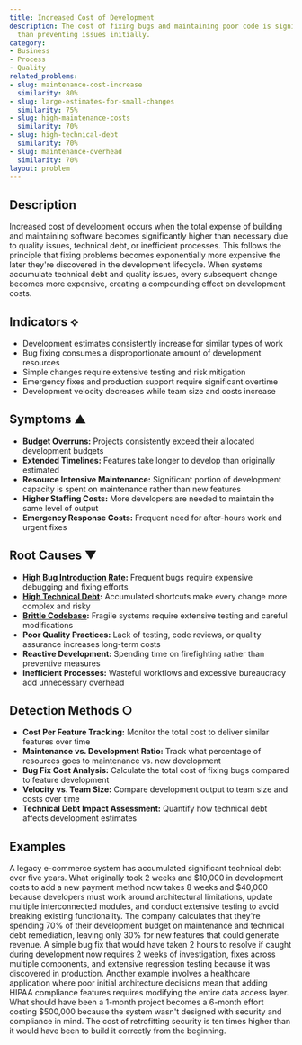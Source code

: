 ```yaml
---
title: Increased Cost of Development
description: The cost of fixing bugs and maintaining poor code is significantly higher
  than preventing issues initially.
category:
- Business
- Process
- Quality
related_problems:
- slug: maintenance-cost-increase
  similarity: 80%
- slug: large-estimates-for-small-changes
  similarity: 75%
- slug: high-maintenance-costs
  similarity: 70%
- slug: high-technical-debt
  similarity: 70%
- slug: maintenance-overhead
  similarity: 70%
layout: problem
---
```


## Description

Increased cost of development occurs when the total expense of building and maintaining software becomes significantly higher than necessary due to quality issues, technical debt, or inefficient processes. This follows the principle that fixing problems becomes exponentially more expensive the later they're discovered in the development lifecycle. When systems accumulate technical debt and quality issues, every subsequent change becomes more expensive, creating a compounding effect on development costs.

## Indicators ⟡
- Development estimates consistently increase for similar types of work
- Bug fixing consumes a disproportionate amount of development resources
- Simple changes require extensive testing and risk mitigation
- Emergency fixes and production support require significant overtime
- Development velocity decreases while team size and costs increase

## Symptoms ▲
- **Budget Overruns:** Projects consistently exceed their allocated development budgets
- **Extended Timelines:** Features take longer to develop than originally estimated
- **Resource Intensive Maintenance:** Significant portion of development capacity is spent on maintenance rather than new features
- **Higher Staffing Costs:** More developers are needed to maintain the same level of output
- **Emergency Response Costs:** Frequent need for after-hours work and urgent fixes

## Root Causes ▼
- **[High Bug Introduction Rate](high-bug-introduction-rate.md):** Frequent bugs require expensive debugging and fixing efforts
- **[High Technical Debt](high-technical-debt.md):** Accumulated shortcuts make every change more complex and risky
- **[Brittle Codebase](brittle-codebase.md):** Fragile systems require extensive testing and careful modifications
- **Poor Quality Practices:** Lack of testing, code reviews, or quality assurance increases long-term costs
- **Reactive Development:** Spending time on firefighting rather than preventive measures
- **Inefficient Processes:** Wasteful workflows and excessive bureaucracy add unnecessary overhead

## Detection Methods ○
- **Cost Per Feature Tracking:** Monitor the total cost to deliver similar features over time
- **Maintenance vs. Development Ratio:** Track what percentage of resources goes to maintenance vs. new development
- **Bug Fix Cost Analysis:** Calculate the total cost of fixing bugs compared to feature development
- **Velocity vs. Team Size:** Compare development output to team size and costs over time
- **Technical Debt Impact Assessment:** Quantify how technical debt affects development estimates

## Examples

A legacy e-commerce system has accumulated significant technical debt over five years. What originally took 2 weeks and $10,000 in development costs to add a new payment method now takes 8 weeks and $40,000 because developers must work around architectural limitations, update multiple interconnected modules, and conduct extensive testing to avoid breaking existing functionality. The company calculates that they're spending 70% of their development budget on maintenance and technical debt remediation, leaving only 30% for new features that could generate revenue. A simple bug fix that would have taken 2 hours to resolve if caught during development now requires 2 weeks of investigation, fixes across multiple components, and extensive regression testing because it was discovered in production. Another example involves a healthcare application where poor initial architecture decisions mean that adding HIPAA compliance features requires modifying the entire data access layer. What should have been a 1-month project becomes a 6-month effort costing $500,000 because the system wasn't designed with security and compliance in mind. The cost of retrofitting security is ten times higher than it would have been to build it correctly from the beginning.